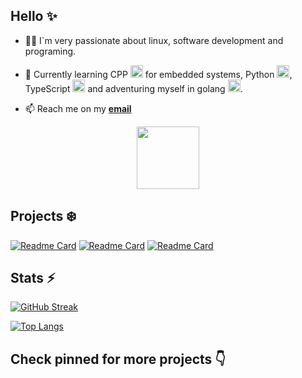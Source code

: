 ## Hello ✨

- 🧑‍💻 I`m very passionate about linux, software development and programing.
  
- 🌱 Currently learning CPP <img src="https://cdn.iconscout.com/icon/premium/png-512-thumb/cpp-11796832-9633021.png?f=webp&w=256" width="20" height="20" /> for embedded systems, Python <img src="https://cdn.iconscout.com/icon/premium/png-512-thumb/python-11796959-9632870.png?f=webp&w=256" width="20" height="20" />, TypeScript <img src="https://cdn.iconscout.com/icon/free/png-512/free-typescript-1174965.png?f=webp&w=256" width="20" height="20" /> and adventuring myself in golang <img src="https://cdn.iconscout.com/icon/premium/png-512-thumb/go-11796870-9632975.png?f=webp&w=2561" width="20" height="20" />.
- 📫 Reach me on my **[email](gabrielnunesinfor@gmail.com)**

<div id="header" align="center" href="https://github.com/gabrielmslima">
  <img src="https://imgur.com/qVb6yC1.png" width="100"/>
</div>

## Projects ❄️

<a href="https://github.com/gabrielmslima/dotfiles-i3">![Readme Card](https://github-readme-stats.vercel.app/api/pin/?username=gabrielmslima&repo=dotfiles-i3&theme=aura)</a>
<a href="https://github.com/gabrielmslima/py-wheater-cli">![Readme Card](https://github-readme-stats.vercel.app/api/pin/?username=gabrielmslima&repo=py-wheater-cli&theme=aura)</a>
<a href="https://github.com/gabrielmslima/diabetes-mobile">![Readme Card](https://github-readme-stats.vercel.app/api/pin/?username=gabrielmslima&repo=diabetes-mobile&theme=aura)</a>

## Stats ⚡

[![GitHub Streak](https://streak-stats.demolab.com?user=gabrielmslima&theme=aura)](https://git.io/streak-stats)

[![Top Langs](https://github-readme-stats.vercel.app/api/top-langs/?username=gabrielmslima&layout=compact&theme=aura)](https://github.com/anuraghazra/github-readme-stats)

## Check pinned for more projects 👇
